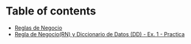 # Table of contents

* [Reglas de Negocio](README.md)
* [Regla de Negocio(RN) y Diccionario de Datos (DD) - Ex. 1 - Practica](<README (1).md>)
